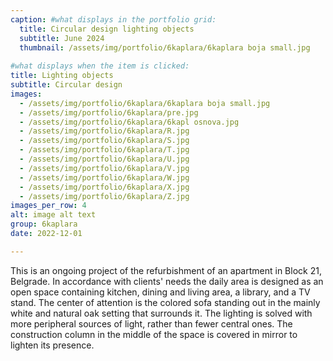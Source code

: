 ```yaml
---
caption: #what displays in the portfolio grid:
  title: Circular design lighting objects
  subtitle: June 2024
  thumbnail: /assets/img/portfolio/6kaplara/6kaplara boja small.jpg
  
#what displays when the item is clicked:
title: Lighting objects
subtitle: Circular design
images: 
  - /assets/img/portfolio/6kaplara/6kaplara boja small.jpg
  - /assets/img/portfolio/6kaplara/pre.jpg
  - /assets/img/portfolio/6kaplara/6kapl osnova.jpg
  - /assets/img/portfolio/6kaplara/R.jpg
  - /assets/img/portfolio/6kaplara/S.jpg
  - /assets/img/portfolio/6kaplara/T.jpg
  - /assets/img/portfolio/6kaplara/U.jpg
  - /assets/img/portfolio/6kaplara/V.jpg
  - /assets/img/portfolio/6kaplara/W.jpg
  - /assets/img/portfolio/6kaplara/X.jpg
  - /assets/img/portfolio/6kaplara/Z.jpg
images_per_row: 4
alt: image alt text
group: 6kaplara
date: 2022-12-01

---
```

This is an ongoing project of the refurbishment of an apartment in Block 21, Belgrade. In accordance with clients' needs the daily area is designed as an open space containing kitchen, dining and living area, a library, and a TV stand. The center of attention is the colored sofa standing out in the mainly white and natural oak setting that surrounds it. The lighting is solved with more peripheral sources of light, rather than fewer central ones. The construction column in the middle of the space is covered in mirror to lighten its presence.
